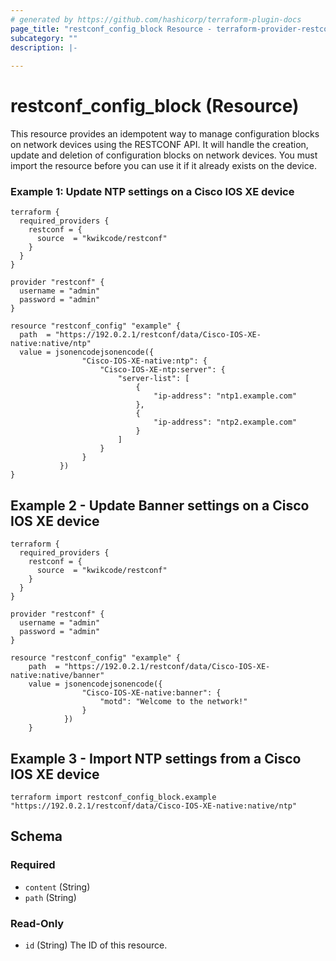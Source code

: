 ```yaml
---
# generated by https://github.com/hashicorp/terraform-plugin-docs
page_title: "restconf_config_block Resource - terraform-provider-restconf"
subcategory: ""
description: |-
  
---
```


# restconf_config_block (Resource)
This resource provides an idempotent way to manage configuration blocks on network devices using the RESTCONF API.
It will handle the creation, update and deletion of configuration blocks on network devices.
You must import the resource before you can use it if it already exists on the device.

### Example 1: Update NTP settings on a Cisco IOS XE device

```hcl
terraform {
  required_providers {
    restconf = {
      source  = "kwikcode/restconf"
    }
  }
}

provider "restconf" {
  username = "admin"
  password = "admin"
}

resource "restconf_config" "example" {
  path  = "https://192.0.2.1/restconf/data/Cisco-IOS-XE-native:native/ntp"
  value = jsonencodejsonencode({
                "Cisco-IOS-XE-native:ntp": {
                    "Cisco-IOS-XE-ntp:server": {
                        "server-list": [
                            {
                                "ip-address": "ntp1.example.com"
                            },
                            {
                                "ip-address": "ntp2.example.com"
                            }
                        ]
                    }
                }
           })
}
```

## Example 2 - Update Banner settings on a Cisco IOS XE device

```hcl
terraform {
  required_providers {
    restconf = {
      source  = "kwikcode/restconf"
    }
  }
}

provider "restconf" {
  username = "admin"
  password = "admin"
}

resource "restconf_config" "example" {
    path  = "https://192.0.2.1/restconf/data/Cisco-IOS-XE-native:native/banner"
    value = jsonencodejsonencode({
                "Cisco-IOS-XE-native:banner": {
                    "motd": "Welcome to the network!"
                }
            })
    }
```

## Example 3 - Import NTP settings from a Cisco IOS XE device
```
terraform import restconf_config_block.example "https://192.0.2.1/restconf/data/Cisco-IOS-XE-native:native/ntp"
```

<!-- schema generated by tfplugindocs -->
## Schema

### Required

- `content` (String)
- `path` (String)

### Read-Only

- `id` (String) The ID of this resource.


